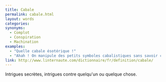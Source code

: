 ```yaml
---
title: Cabale
permalink: cabale.html
layout: words
categories:
synonyms:
  - Complot
  - Conspiration
  - Machination
examples:
  - "Quelle cabale ésotérique !"
  - "Ahah ! On manipule des petits symboles cabalistiques sans savoir ce que c'est ?"
link: http://www.linternaute.com/dictionnaire/fr/definition/cabale/
---
```


Intrigues secrètes, intrigues contre quelqu'un ou quelque chose.

